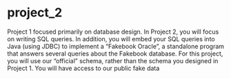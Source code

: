 # project_2
Project 1 focused primarily on database design. In Project 2, you will focus on writing SQL
queries. In addition, you will embed your SQL queries into Java (using JDBC) to implement a
“Fakebook Oracle”, a standalone program that answers several queries about the Fakebook
database. For this project, you will use our “official” schema, rather than the schema you
designed in Project 1. You will have access to our public fake data
